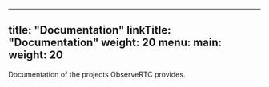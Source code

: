 
---
title: "Documentation"
linkTitle: "Documentation"
weight: 20
menu:
  main:
    weight: 20
---

Documentation of the projects ObserveRTC provides.